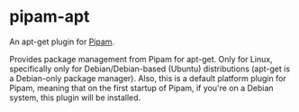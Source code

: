 # pipam-apt

An apt-get plugin for [Pipam](https://github.com/pipam/pipam).

Provides package management from Pipam for apt-get. Only for Linux, specifically only for Debian/Debian-based (Ubuntu) distributions (apt-get is a Debian-only package manager). Also, this is a default platform plugin for Pipam, meaning that on the first startup of Pipam, if you're on a Debian system, this plugin will be installed.
